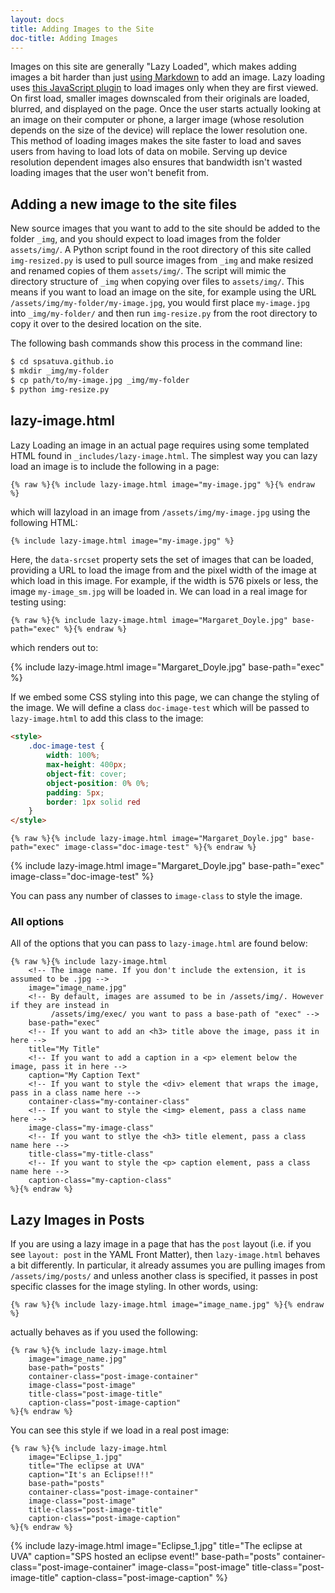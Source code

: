 ```yaml
---
layout: docs
title: Adding Images to the Site
doc-title: Adding Images
---
```


Images on this site are generally "Lazy Loaded", which makes adding images a bit harder than just [using Markdown](/docs/jekyll/markdown-cheatsheet/#images) to add an image. Lazy loading uses [this JavaScript plugin](https://github.com/aFarkas/lazysizes) to load images only when they are first viewed. On first load, smaller images downscaled from their originals are loaded, blurred, and displayed on the page. Once the user starts actually looking at an image on their computer or phone, a larger image (whose resolution depends on the size of the device) will replace the lower resolution one. This method of loading images makes the site faster to load and saves users from having to load lots of data on mobile. Serving up device resolution dependent images also ensures that bandwidth isn't wasted loading images that the user won't benefit from.

## Adding a new image to the site files

New source images that you want to add to the site should be added to the folder `_img`, and you should expect to load images from the folder `assets/img/`. A Python script found in the root directory of this site called `img-resized.py` is used to pull source images from `_img` and make resized and renamed copies of them `assets/img/`. The script will mimic the directory structure of `_img` when copying over files to `assets/img/`. This means if you want to load an image on the site, for example using the URL `/assets/img/my-folder/my-image.jpg`, you would first place `my-image.jpg` into `_img/my-folder/` and then run `img-resize.py` from the root directory to copy it over to the desired location on the site.

The following bash commands show this process in the command line:
```sh
$ cd spsatuva.github.io
$ mkdir _img/my-folder
$ cp path/to/my-image.jpg _img/my-folder
$ python img-resize.py
```

## lazy-image.html

Lazy Loading an image in an actual page requires using some templated HTML found in `_includes/lazy-image.html`. The simplest way you can lazy load an image is to include the following in a page:

```liquid
{% raw %}{% include lazy-image.html image="my-image.jpg" %}{% endraw %}
```

which will lazyload in an image from `/assets/img/my-image.jpg` using the following HTML:

```html
{% include lazy-image.html image="my-image.jpg" %}
```

Here, the `data-srcset` property sets the set of images that can be loaded, providing a URL to load the image from and the pixel width of the image at which load in this image. For example, if the width is 576 pixels or less, the image `my-image_sm.jpg` will be loaded in. We can load in a real image for testing using:

```liquid
{% raw %}{% include lazy-image.html image="Margaret_Doyle.jpg" base-path="exec" %}{% endraw %}
```

which renders out to:

{% include lazy-image.html image="Margaret_Doyle.jpg" base-path="exec" %}

If we embed some CSS styling into this page, we can change the styling of the image. We will define a class `doc-image-test` which will be passed to `lazy-image.html` to add this class to the image:

```html
<style>
    .doc-image-test {
        width: 100%;
        max-height: 400px;
        object-fit: cover;
        object-position: 0% 0%;
        padding: 5px;
        border: 1px solid red
    }
</style>
```

<style>
    .doc-image-test {
        width: 100%;
        max-height: 400px;
        object-fit: cover;
        object-position: 0% 25%;
        padding: 5px;
        border: 1px solid red
    }
</style>

```liquid
{% raw %}{% include lazy-image.html image="Margaret_Doyle.jpg" base-path="exec" image-class="doc-image-test" %}{% endraw %}
```

{% include lazy-image.html image="Margaret_Doyle.jpg" base-path="exec" image-class="doc-image-test" %}

You can pass any number of classes to `image-class` to style the image. 

### All options

All of the options that you can pass to `lazy-image.html` are found below:

```liquid
{% raw %}{% include lazy-image.html
    <!-- The image name. If you don't include the extension, it is assumed to be .jpg -->
    image="image_name.jpg"
    <!-- By default, images are assumed to be in /assets/img/. However if they are instead in
         /assets/img/exec/ you want to pass a base-path of "exec" -->
    base-path="exec"
    <!-- If you want to add an <h3> title above the image, pass it in here -->
    title="My Title"
    <!-- If you want to add a caption in a <p> element below the image, pass it in here -->
    caption="My Caption Text"
    <!-- If you want to style the <div> element that wraps the image, pass in a class name here -->
    container-class="my-container-class"
    <!-- If you want to style the <img> element, pass a class name here -->
    image-class="my-image-class"
    <!-- If you want to stlye the <h3> title element, pass a class name here -->
    title-class="my-title-class"
    <!-- If you want to style the <p> caption element, pass a class name here -->
    caption-class="my-caption-class"
%}{% endraw %}
```

## Lazy Images in Posts

If you are using a lazy image in a page that has the `post` layout (i.e. if you see `layout: post` in the YAML Front Matter), then `lazy-image.html` behaves a bit differently. In particular, it already assumes you are pulling images from `/assets/img/posts/` and unless another class is specified, it passes in post specific classes for the image styling. In other words, using:

```liquid
{% raw %}{% include lazy-image.html image="image_name.jpg" %}{% endraw %}
```

actually behaves as if you used the following:

```liquid
{% raw %}{% include lazy-image.html
    image="image_name.jpg"
    base-path="posts"
    container-class="post-image-container"
    image-class="post-image"
    title-class="post-image-title"
    caption-class="post-image-caption"
%}{% endraw %}
```

You can see this style if we load in a real post image:

```liquid
{% raw %}{% include lazy-image.html
    image="Eclipse_1.jpg"
    title="The eclipse at UVA"
    caption="It's an Eclipse!!!"
    base-path="posts"
    container-class="post-image-container"
    image-class="post-image"
    title-class="post-image-title"
    caption-class="post-image-caption"
%}{% endraw %}
```

{% include lazy-image.html
    image="Eclipse_1.jpg"
    title="The eclipse at UVA"
    caption="SPS hosted an eclipse event!"
    base-path="posts"
    container-class="post-image-container"
    image-class="post-image"
    title-class="post-image-title"
    caption-class="post-image-caption"
%}